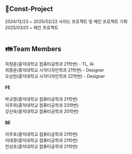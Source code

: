 ## :rocket:Const-Project
2024/12/23 ~ 2025/02/22 사이드 프로젝트 및 메인 프로젝트 기획 </br>
2025/03/01 ~ 메인 프로젝트 </br> </br>

## :family:Team Members
하정훈(홍익대학교 컴퓨터공학과 21학번) - TL, Ai </br>
최종윤(홍익대학교 시각디자인학과 21학번) - Designer</br>
오상헌(홍익대학교 시각디자인학과 22학번) - Designer

#### FE
박규영(홍익대학교 컴퓨터공학과 21학번)</br>
이주희(홍익대학교 컴퓨터공학과 23학번)</br>
강신욱(홍익대학교 컴퓨터공학과 20학번)</br>

#### BE
이주호(홍익대학교 컴퓨터공학과 21학번)</br>
이태경(홍익대학교 컴퓨터공학과 21학번)</br>
천성호(홍익대학교 컴퓨터공학과 21학번)

